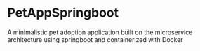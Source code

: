 # PetAppSpringboot
A minimalistic pet adoption application built on the microservice architecture using springboot and containerized with Docker
